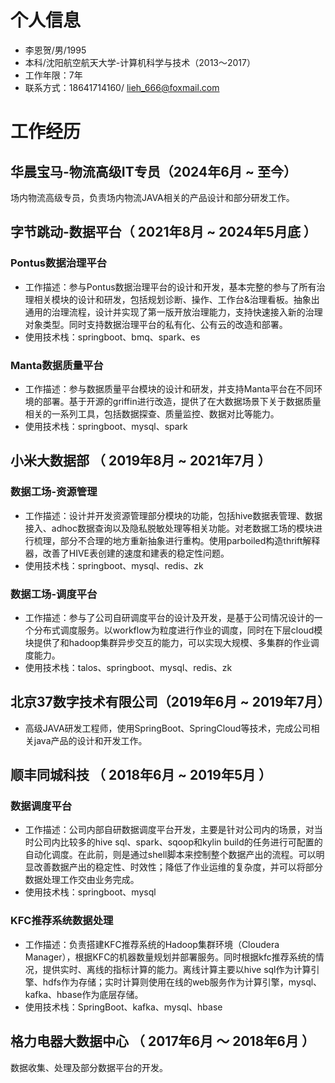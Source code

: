 # 个人信息

 - 李恩贺/男/1995
 - 本科/沈阳航空航天大学-计算机科学与技术（2013～2017）
 - 工作年限：7年
 - 联系方式：18641714160/ lieh_666@foxmail.com

# 工作经历

## 华晨宝马-物流高级IT专员（2024年6月 ~ 至今）
场内物流高级专员，负责场内物流JAVA相关的产品设计和部分研发工作。

## 字节跳动-数据平台（ 2021年8月 ~ 2024年5月底 ）

### Pontus数据治理平台
- 工作描述：参与Pontus数据治理平台的设计和开发，基本完整的参与了所有治理相关模块的设计和研发，包括规划诊断、操作、工作台&治理看板。抽象出通用的治理流程，设计并实现了第一版开放治理能力，支持快速接入新的治理对象类型。同时支持数据治理平台的私有化、公有云的改造和部署。
- 使用技术栈：springboot、bmq、spark、es

### Manta数据质量平台
- 工作描述：参与数据质量平台模块的设计和研发，并支持Manta平台在不同环境的部署。基于开源的griffin进行改造，提供了在大数据场景下关于数据质量相关的一系列工具，包括数据探查、质量监控、数据对比等能力。
- 使用技术栈：springboot、mysql、spark

## 小米大数据部 （ 2019年8月 ~ 2021年7月 ）

### 数据工场-资源管理
- 工作描述：设计并开发资源管理部分模块的功能，包括hive数据表管理、数据接入、adhoc数据查询以及隐私脱敏处理等相关功能。对老数据工场的模块进行梳理，部分不合理的地方重新抽象进行重构。使用parboiled构造thrift解释器，改善了HIVE表创建的速度和建表的稳定性问题。
- 使用技术栈：springboot、mysql、redis、zk

### 数据工场-调度平台
- 工作描述：参与了公司自研调度平台的设计及开发，是基于公司情况设计的一个分布式调度服务。以workflow为粒度进行作业的调度，同时在下层cloud模块提供了和hadoop集群异步交互的能力，可以实现大规模、多集群的作业调度能力。
- 使用技术栈：talos、springboot、mysql、redis、zk

## 北京37数字技术有限公司（2019年6月 ~ 2019年7月）
- 高级JAVA研发工程师，使用SpringBoot、SpringCloud等技术，完成公司相关java产品的设计和开发工作。

## 顺丰同城科技 （ 2018年6月 ~ 2019年5月 ）

### 数据调度平台 
- 工作描述：公司内部自研数据调度平台开发，主要是针对公司内的场景，对当时公司内比较多的hive sql、spark、sqoop和kylin build的任务进行可配置的自动化调度。在此前，则是通过shell脚本来控制整个数据产出的流程。可以明显改善数据产出的稳定性、时效性；降低了作业运维的复杂度，并可以将部分数据处理工作交由业务完成。
- 使用技术栈：springboot、mysql

### KFC推荐系统数据处理 
- 工作描述：负责搭建KFC推荐系统的Hadoop集群环境（Cloudera Manager），根据KFC的机器数量规划并部署服务。同时根据kfc推荐系统的情况，提供实时、离线的指标计算的能力。离线计算主要以hive sql作为计算引擎、hdfs作为存储；实时计算则使用在线的web服务作为计算引擎，mysql、kafka、hbase作为底层存储。
- 使用技术栈：SpringBoot、kafka、mysql、hbase

## 格力电器大数据中心 （ 2017年6月 ～ 2018年6月 ）
数据收集、处理及部分数据平台的开发。
